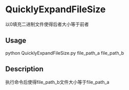 # QuicklyExpandFileSize
 以0填充二进制文件使得后者大小等于前者
## Usage
 python QuicklyExpandFileSize.py file_path_a file_path_b
## Description
 执行命令后使得file_path_b文件大小等于file_path_a
